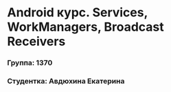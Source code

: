 # Android курс. Services, WorkManagers, Broadcast Receivers
### Группа: 1370
### Студентка: Авдюхина Екатерина
